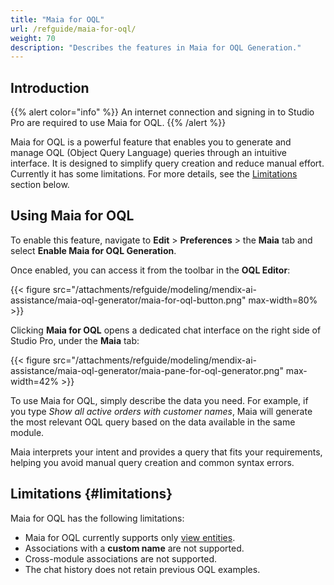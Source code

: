 ```yaml
---
title: "Maia for OQL"
url: /refguide/maia-for-oql/
weight: 70
description: "Describes the features in Maia for OQL Generation."
---
```


## Introduction

{{% alert color="info" %}}
An internet connection and signing in to Studio Pro are required to use Maia for OQL.
{{% /alert %}}

Maia for OQL is a powerful feature that enables you to generate and manage OQL (Object Query Language) queries through an intuitive interface. It is designed to simplify query creation and reduce manual effort. Currently it has some limitations. For more details, see the [Limitations](#limitations) section below.

## Using Maia for OQL

To enable this feature, navigate to **Edit** > **Preferences** > the **Maia** tab and select **Enable Maia for OQL Generation**.

Once enabled, you can access it from the toolbar in the **OQL Editor**:

{{< figure src="/attachments/refguide/modeling/mendix-ai-assistance/maia-oql-generator/maia-for-oql-button.png" max-width=80% >}}

Clicking **Maia for OQL** opens a dedicated chat interface on the right side of Studio Pro, under the **Maia** tab:

{{< figure src="/attachments/refguide/modeling/mendix-ai-assistance/maia-oql-generator/maia-pane-for-oql-generator.png" max-width=42% >}}

To use Maia for OQL, simply describe the data you need. For example, if you type *Show all active orders with customer names*, Maia will generate the most relevant OQL query based on the data available in the same module.

Maia interprets your intent and provides a query that fits your requirements, helping you avoid manual query creation and common syntax errors.

## Limitations {#limitations}

Maia for OQL has the following limitations:

* Maia for OQL currently supports only [view entities](/refguide/view-entities/).
* Associations with a **custom name** are not supported.
* Cross-module associations are not supported.
* The chat history does not retain previous OQL examples.
